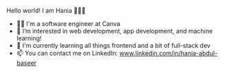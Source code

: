 Hello world! I am Hania 🙋‍♀✨

- 👩‍💻 I'm a software engineer at Canva 
- 👀 I’m interested in web development, app development, and machine learning!
- 🐣 I'm currently learning all things frontend and a bit of full-stack dev
- 📫 You can contact me on LinkedIn: www.linkedin.com/in/hania-abdul-baseer

<!---
Hania-Abdul-Baseer/Hania-Abdul-Baseer is a ✨ special ✨ repository because its `README.md` (this file) appears on your GitHub profile.
You can click the Preview link to take a look at your changes.
--->
